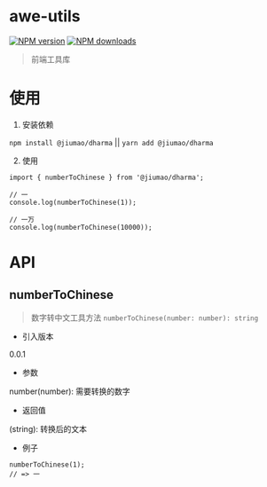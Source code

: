 # awe-utils

[![NPM version](https://img.shields.io/npm/v/awe-utils.svg?style=flat)](https://npmjs.org/package/awe-utils)
[![NPM downloads](http://img.shields.io/npm/dm/awe-utils.svg?style=flat)](https://npmjs.org/package/awe-utils)

> 前端工具库 

# 使用

1. 安装依赖

`npm install @jiumao/dharma` || `yarn add @jiumao/dharma`

2. 使用

```
import { numberToChinese } from '@jiumao/dharma';

// 一
console.log(numberToChinese(1));

// 一万
console.log(numberToChinese(10000));
```

# API

## numberToChinese

> 数字转中文工具方法 `numberToChinese(number: number): string`

* 引入版本

0.0.1

* 参数

number(number): 需要转换的数字

* 返回值

(string): 转换后的文本

* 例子


```
numberToChinese(1);
// => 一
```






